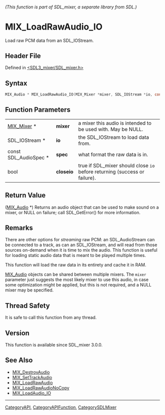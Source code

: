 ###### (This function is part of SDL_mixer, a separate library from SDL.)
# MIX_LoadRawAudio_IO

Load raw PCM data from an SDL_IOStream.

## Header File

Defined in [<SDL3_mixer/SDL_mixer.h>](https://github.com/libsdl-org/SDL_mixer/blob/main/include/SDL3_mixer/SDL_mixer.h)

## Syntax

```c
MIX_Audio * MIX_LoadRawAudio_IO(MIX_Mixer *mixer, SDL_IOStream *io, const SDL_AudioSpec *spec, bool closeio);
```

## Function Parameters

|                          |             |                                                                            |
| ------------------------ | ----------- | -------------------------------------------------------------------------- |
| [MIX_Mixer](MIX_Mixer) * | **mixer**   | a mixer this audio is intended to be used with. May be NULL.               |
| SDL_IOStream *           | **io**      | the SDL_IOStream to load data from.                                        |
| const SDL_AudioSpec *    | **spec**    | what format the raw data is in.                                            |
| bool                     | **closeio** | true if SDL_mixer should close `io` before returning (success or failure). |

## Return Value

([MIX_Audio](MIX_Audio) *) Returns an audio object that can be used to make
sound on a mixer, or NULL on failure; call SDL_GetError() for more
information.

## Remarks

There are other options for _streaming_ raw PCM: an SDL_AudioStream can be
connected to a track, as can an SDL_IOStream, and will read from those
sources on-demand when it is time to mix the audio. This function is useful
for loading static audio data that is meant to be played multiple times.

This function will load the raw data in its entirety and cache it in RAM.

[MIX_Audio](MIX_Audio) objects can be shared between multiple mixers. The
`mixer` parameter just suggests the most likely mixer to use this audio, in
case some optimization might be applied, but this is not required, and a
NULL mixer may be specified.

## Thread Safety

It is safe to call this function from any thread.

## Version

This function is available since SDL_mixer 3.0.0.

## See Also

- [MIX_DestroyAudio](MIX_DestroyAudio)
- [MIX_SetTrackAudio](MIX_SetTrackAudio)
- [MIX_LoadRawAudio](MIX_LoadRawAudio)
- [MIX_LoadRawAudioNoCopy](MIX_LoadRawAudioNoCopy)
- [MIX_LoadAudio_IO](MIX_LoadAudio_IO)

----
[CategoryAPI](CategoryAPI), [CategoryAPIFunction](CategoryAPIFunction), [CategorySDLMixer](CategorySDLMixer)

